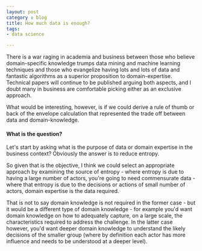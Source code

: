 ```yaml
---
layout: post
category : blog
title: How much data is enough?
tags:
- data science

---
```


There is a war raging in academia and business between those who believe domain-specific knowledge
trumps data mining and machine learning techniques and those who evangelize having lots and lots of
data and fantastic algorithms as a superior proposition to domain-expertise. Technical papers will
continue to be published arguing both aspects, and I doubt many in business are comfortable picking
either as an exclusive approach.

What would be interesting, however, is if we could derive a rule of thumb or back of the envelope calculation
that represented the trade off between data and domain-knowledge.

#### What is the question?

Let's start by asking what is the purpose of data or domain expertise in the business context?
Obviously the answer is to reduce entropy.

So given that is the objective, I think we could select an appropriate approach by examining the
source of entropy - where entropy is due to having a large number of actors, you're going to need
commensurate data - where that entropy is due to the decisions or actions of small number of actors,
domain expertise is the data required.

That is not to say domain knowledge is not required in the former case - but it would be a different
type of domain knowledge - for example you'd want domain knowledge on how to adequately capture, on a
large scale, the characteristics required to address the challenge. In the latter case however, you'd want
deeper domain knowledge to understand the likely decisions of the smaller group (where by definition each
actor has more influence and needs to be understood at a deeper level).
